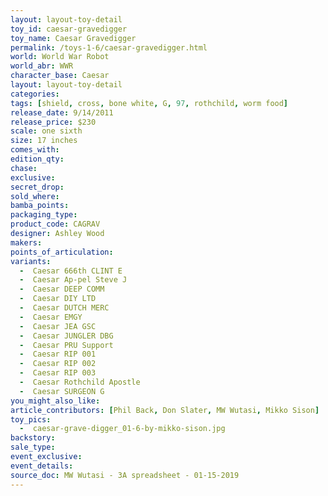 ```yaml
---
layout: layout-toy-detail 
toy_id: caesar-gravedigger
toy_name: Caesar Gravedigger
permalink: /toys-1-6/caesar-gravedigger.html
world: World War Robot
world_abr: WWR
character_base: Caesar
layout: layout-toy-detail
categories: 
tags: [shield, cross, bone white, G, 97, rothchild, worm food]
release_date: 9/14/2011
release_price: $230 
scale: one sixth
size: 17 inches
comes_with: 
edition_qty: 
chase: 
exclusive: 
secret_drop: 
sold_where: 
bamba_points: 
packaging_type: 
product_code: CAGRAV
designer: Ashley Wood
makers: 
points_of_articulation: 
variants: 
  -  Caesar 666th CLINT E
  -  Caesar Ap-pel Steve J
  -  Caesar DEEP COMM
  -  Caesar DIY LTD
  -  Caesar DUTCH MERC
  -  Caesar EMGY
  -  Caesar JEA GSC
  -  Caesar JUNGLER DBG
  -  Caesar PRU Support
  -  Caesar RIP 001
  -  Caesar RIP 002
  -  Caesar RIP 003
  -  Caesar Rothchild Apostle
  -  Caesar SURGEON G
you_might_also_like: 
article_contributors: [Phil Back, Don Slater, MW Wutasi, Mikko Sison]
toy_pics: 
  -  caesar-grave-digger_01-6-by-mikko-sison.jpg
backstory: 
sale_type: 
event_exclusive: 
event_details: 
source_doc: MW Wutasi - 3A spreadsheet - 01-15-2019
---
```

